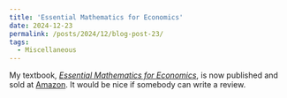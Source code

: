 ```yaml
---
title: 'Essential Mathematics for Economics'
date: 2024-12-23
permalink: /posts/2024/12/blog-post-23/
tags:
  - Miscellaneous
---
```


My textbook, [*Essential Mathematics for Economics*](https://doi.org/10.1201/9781032698953), is now published and sold at [Amazon](https://www.amazon.com/Essential-Mathematics-Economics-Alexis-Akira/dp/1032698942). It would be nice if somebody can write a review.
